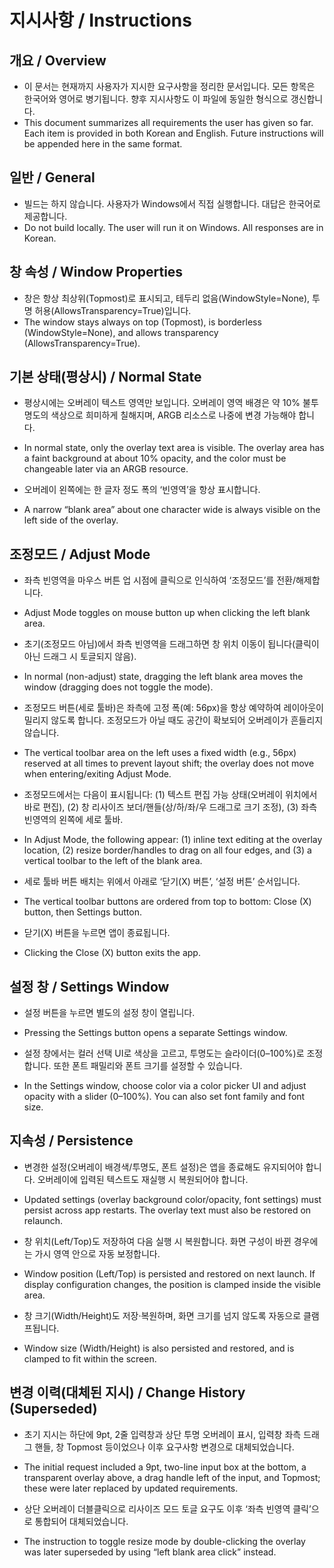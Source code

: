 # 지시사항 / Instructions

## 개요 / Overview
- 이 문서는 현재까지 사용자가 지시한 요구사항을 정리한 문서입니다. 모든 항목은 한국어와 영어로 병기됩니다. 향후 지시사항도 이 파일에 동일한 형식으로 갱신합니다.
- This document summarizes all requirements the user has given so far. Each item is provided in both Korean and English. Future instructions will be appended here in the same format.

## 일반 / General
- 빌드는 하지 않습니다. 사용자가 Windows에서 직접 실행합니다. 대답은 한국어로 제공합니다.
- Do not build locally. The user will run it on Windows. All responses are in Korean.

## 창 속성 / Window Properties
- 창은 항상 최상위(Topmost)로 표시되고, 테두리 없음(WindowStyle=None), 투명 허용(AllowsTransparency=True)입니다.
- The window stays always on top (Topmost), is borderless (WindowStyle=None), and allows transparency (AllowsTransparency=True).

## 기본 상태(평상시) / Normal State
- 평상시에는 오버레이 텍스트 영역만 보입니다. 오버레이 영역 배경은 약 10% 불투명도의 색상으로 희미하게 칠해지며, ARGB 리소스로 나중에 변경 가능해야 합니다.
- In normal state, only the overlay text area is visible. The overlay area has a faint background at about 10% opacity, and the color must be changeable later via an ARGB resource.

- 오버레이 왼쪽에는 한 글자 정도 폭의 ‘빈영역’을 항상 표시합니다.
- A narrow “blank area” about one character wide is always visible on the left side of the overlay.

## 조정모드 / Adjust Mode
- 좌측 빈영역을 마우스 버튼 업 시점에 클릭으로 인식하여 ‘조정모드’를 전환/해제합니다.
- Adjust Mode toggles on mouse button up when clicking the left blank area.

- 초기(조정모드 아님)에서 좌측 빈영역을 드래그하면 창 위치 이동이 됩니다(클릭이 아닌 드래그 시 토글되지 않음).
- In normal (non-adjust) state, dragging the left blank area moves the window (dragging does not toggle the mode).

- 조정모드 버튼(세로 툴바)은 좌측에 고정 폭(예: 56px)을 항상 예약하여 레이아웃이 밀리지 않도록 합니다. 조정모드가 아닐 때도 공간이 확보되어 오버레이가 흔들리지 않습니다.
- The vertical toolbar area on the left uses a fixed width (e.g., 56px) reserved at all times to prevent layout shift; the overlay does not move when entering/exiting Adjust Mode.

- 조정모드에서는 다음이 표시됩니다: (1) 텍스트 편집 가능 상태(오버레이 위치에서 바로 편집), (2) 창 리사이즈 보더/핸들(상/하/좌/우 드래그로 크기 조정), (3) 좌측 빈영역의 왼쪽에 세로 툴바.
- In Adjust Mode, the following appear: (1) inline text editing at the overlay location, (2) resize border/handles to drag on all four edges, and (3) a vertical toolbar to the left of the blank area.

- 세로 툴바 버튼 배치는 위에서 아래로 ‘닫기(X) 버튼’, ‘설정 버튼’ 순서입니다.
- The vertical toolbar buttons are ordered from top to bottom: Close (X) button, then Settings button.

- 닫기(X) 버튼을 누르면 앱이 종료됩니다.
- Clicking the Close (X) button exits the app.

## 설정 창 / Settings Window
- 설정 버튼을 누르면 별도의 설정 창이 열립니다.
- Pressing the Settings button opens a separate Settings window.

- 설정 창에서는 컬러 선택 UI로 색상을 고르고, 투명도는 슬라이더(0–100%)로 조정합니다. 또한 폰트 패밀리와 폰트 크기를 설정할 수 있습니다.
- In the Settings window, choose color via a color picker UI and adjust opacity with a slider (0–100%). You can also set font family and font size.

## 지속성 / Persistence
- 변경한 설정(오버레이 배경색/투명도, 폰트 설정)은 앱을 종료해도 유지되어야 합니다. 오버레이에 입력된 텍스트도 재실행 시 복원되어야 합니다.
- Updated settings (overlay background color/opacity, font settings) must persist across app restarts. The overlay text must also be restored on relaunch.

- 창 위치(Left/Top)도 저장하여 다음 실행 시 복원합니다. 화면 구성이 바뀐 경우에는 가시 영역 안으로 자동 보정합니다.
- Window position (Left/Top) is persisted and restored on next launch. If display configuration changes, the position is clamped inside the visible area.

- 창 크기(Width/Height)도 저장·복원하며, 화면 크기를 넘지 않도록 자동으로 클램프됩니다.
- Window size (Width/Height) is also persisted and restored, and is clamped to fit within the screen.

## 변경 이력(대체된 지시) / Change History (Superseded)
- 초기 지시는 하단에 9pt, 2줄 입력창과 상단 투명 오버레이 표시, 입력창 좌측 드래그 핸들, 창 Topmost 등이었으나 이후 요구사항 변경으로 대체되었습니다.
- The initial request included a 9pt, two-line input box at the bottom, a transparent overlay above, a drag handle left of the input, and Topmost; these were later replaced by updated requirements.

- 상단 오버레이 더블클릭으로 리사이즈 모드 토글 요구도 이후 ‘좌측 빈영역 클릭’으로 통합되어 대체되었습니다.
- The instruction to toggle resize mode by double-clicking the overlay was later superseded by using “left blank area click” instead.

